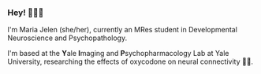 ### Hey! 👩🏼‍💻
I'm Maria Jelen (she/her), currently an MRes student in Developmental Neuroscience and Psychopathology. 

I'm based at the **Y**ale **I**maging and **P**sychopharmacology Lab at Yale University, researching the effects of oxycodone on neural connectivity 💉🧠.
